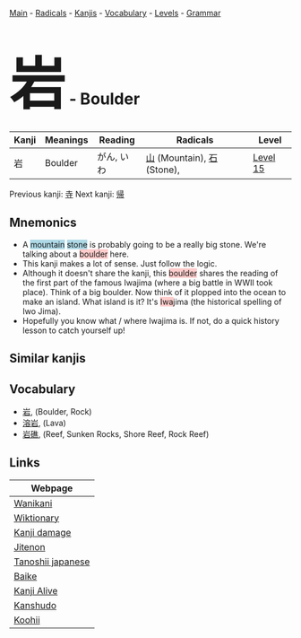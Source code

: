 <style> bigfont {font-size: 100px}</style>
[Main](../index.md) -
[Radicals](../radicals.md) -
[Kanjis](../kanjis.md) -
[Vocabulary](../vocabulary.md) -
[Levels](../levels.md) -
[Grammar](../grammar.md)
# <bigfont> 岩</bigfont> - Boulder 

| Kanji | Meanings | Reading | Radicals | Level |
| --- | --- | --- | --- | --- |
| 岩 | Boulder | がん, いわ | [山](../radicals/山.md) (Mountain), [石](../radicals/石.md) (Stone),  | [Level 15](../levels/wk_level15.md) |

Previous kanji: [寺](寺.md) Next kanji: [帰](帰.md) 

## Mnemonics
 * A <span style="background-color:#ADD8E6"> mountain</span> <span style="background-color:#ADD8E6"> stone</span> is probably going to be a really big stone. We're talking about a <span style="background-color:#ffcccb"> boulder</span> here.
* This kanji makes a lot of sense. Just follow the logic.
* Although it doesn't share the kanji, this <span style="background-color:#ffcccb"> boulder</span> shares the reading of the first part of the famous Iwajima (where a big battle in WWII took place). Think of a big boulder. Now think of it plopped into the ocean to make an island. What island is it? It's <span style="background-color:#ffcccb"> Iwa</span>jima (the historical spelling of Iwo Jima).
* Hopefully you know what / where Iwajima is. If not, do a quick history lesson to catch yourself up!


## Similar kanjis
 


## Vocabulary
 * [岩](../vocabulary/岩.md), (Boulder, Rock)
* [溶岩](../vocabulary/岩.md), (Lava)
* [岩礁](../vocabulary/岩.md), (Reef, Sunken Rocks, Shore Reef, Rock Reef)



## Links 

| Webpage |
| --- |
| [Wanikani          ](https://www.wanikani.com/kanji/岩) |
| [Wiktionary        ](https://en.wiktionary.org/wiki/岩) |
| [Kanji damage      ](http://www.kanjidamage.com/kanji/search?utf8=✓&q=岩) |
| [Jitenon           ](https://jitenon.com/kanji/岩) |
| [Tanoshii japanese ](https://www.tanoshiijapanese.com/dictionary/kanji.cfm?k=岩) |
| [Baike             ](https://baike.baidu.com/item/岩) |
| [Kanji Alive       ](https://app.kanjialive.com/岩) |
| [Kanshudo          ](https://www.kanshudo.com/searchmn?q=岩) |
| [Koohii            ](https://kanji.koohii.com/study/kanji/岩) |
